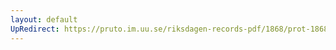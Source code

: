 ```yaml
---
layout: default
UpRedirect: https://pruto.im.uu.se/riksdagen-records-pdf/1868/prot-1868--fk--122/prot-1868--fk--122_001.pdf
---
```

